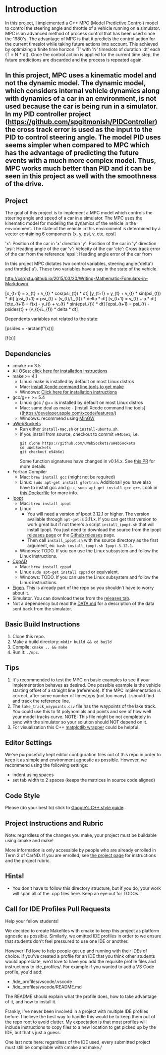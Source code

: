 # Introduction
In this project, I implemented a C++ MPC (Model Predictive Control) model to control the steering angle and throttle of a vehicle running on a simulator. MPC is an advanced method of process control that has been used since the 1980's. The advantage of MPC is that it predicts the control action for the current timeslot while taking future actions into account. This achieved by optimizing a finite time horizon 'T' with 'N' timeslots of duration 'dt' each (T = N * dt). Once the control action is applied for the current time step, the future predictions are discarded and the process is repeated again.

In this project, MPC uses a kinematic model and not the dynamic model. The dynamic model, which considers internal vehicle dynamics along with dynamics of a car in an environment, is not used because the car is being run in a simulator. In my PID controller project (https://github.com/spgitmonish/PIDController) the cross track error is used as the input to the PID to control steering angle. The model PID uses seems simpler when compared to MPC which has the advantage of predicting the future events with a much more complex model. Thus, MPC works much better than PID and it can be seen in this project as well with the smoothness of the drive.
---

## Project
The goal of this project is to implement a MPC model which controls the steering angle and speed of a car in a simulator. The MPC uses the kinematic model for modeling the dynamics of the vehicle in the environment. The state of the vehicle in this environment is determined by a vector containing 6 components [x, y, psi, v, cte, epsi]

'x': Position of the car in 'x' direction
'y': Position of the car in 'y' direction  
'psi': Heading angle of the car
'v': Velocity of the car
'cte': Cross track error of the car from the reference
'epsi': Heading angle error of the car from

In this project MPC dictates two control variables, steering angle('delta') and throttle('a'). These two variables have a say in the state of the vehicle.

http://csrgxtu.github.io/2015/03/20/Writing-Mathematic-Fomulars-in-Markdown/

\[x_{t+1} = x_{t} + v_{t} * cos(psi_{t}) * dt\]
\[y_{t+1} = y_{t} + v_{t} * sin(psi_{t}) * dt\]
\[psi_{t+1} = psi_{t} + (v_{t}/L_{f}) * delta * dt\]
\[v_{t+1} = v_{t} + a * dt\]
\[cte_{t+1} = f(x) - y_{t} + v_{t} * sin(epsi_{t}) * dt\]
\[epsi_{t+1} = psi_{t} - psides{t} + (v_{t}/L_{f}) * delta * dt\]

Dependents variables not related to the state:

\[psides = -arctan(f'(x))\]

\[f(x)\]

## Dependencies

* cmake >= 3.5
 * All OSes: [click here for installation instructions](https://cmake.org/install/)
* make >= 4.1
  * Linux: make is installed by default on most Linux distros
  * Mac: [install Xcode command line tools to get make](https://developer.apple.com/xcode/features/)
  * Windows: [Click here for installation instructions](http://gnuwin32.sourceforge.net/packages/make.htm)
* gcc/g++ >= 5.4
  * Linux: gcc / g++ is installed by default on most Linux distros
  * Mac: same deal as make - [install Xcode command line tools]((https://developer.apple.com/xcode/features/)
  * Windows: recommend using [MinGW](http://www.mingw.org/)
* [uWebSockets](https://github.com/uWebSockets/uWebSockets)
  * Run either `install-mac.sh` or `install-ubuntu.sh`.
  * If you install from source, checkout to commit `e94b6e1`, i.e.
    ```
    git clone https://github.com/uWebSockets/uWebSockets
    cd uWebSockets
    git checkout e94b6e1
    ```
    Some function signatures have changed in v0.14.x. See [this PR](https://github.com/udacity/CarND-MPC-Project/pull/3) for more details.
* Fortran Compiler
  * Mac: `brew install gcc` (might not be required)
  * Linux: `sudo apt-get install gfortran`. Additionall you have also have to install gcc and g++, `sudo apt-get install gcc g++`. Look in [this Dockerfile](https://github.com/udacity/CarND-MPC-Quizzes/blob/master/Dockerfile) for more info.
* [Ipopt](https://projects.coin-or.org/Ipopt)
  * Mac: `brew install ipopt`
  * Linux
    * You will need a version of Ipopt 3.12.1 or higher. The version available through `apt-get` is 3.11.x. If you can get that version to work great but if not there's a script `install_ipopt.sh` that will install Ipopt. You just need to download the source from the Ipopt [releases page](https://www.coin-or.org/download/source/Ipopt/) or the [Github releases](https://github.com/coin-or/Ipopt/releases) page.
    * Then call `install_ipopt.sh` with the source directory as the first argument, ex: `bash install_ipopt.sh Ipopt-3.12.1`.
  * Windows: TODO. If you can use the Linux subsystem and follow the Linux instructions.
* [CppAD](https://www.coin-or.org/CppAD/)
  * Mac: `brew install cppad`
  * Linux `sudo apt-get install cppad` or equivalent.
  * Windows: TODO. If you can use the Linux subsystem and follow the Linux instructions.
* [Eigen](http://eigen.tuxfamily.org/index.php?title=Main_Page). This is already part of the repo so you shouldn't have to worry about it.
* Simulator. You can download these from the [releases tab](https://github.com/udacity/self-driving-car-sim/releases).
* Not a dependency but read the [DATA.md](./DATA.md) for a description of the data sent back from the simulator.


## Basic Build Instructions


1. Clone this repo.
2. Make a build directory: `mkdir build && cd build`
3. Compile: `cmake .. && make`
4. Run it: `./mpc`.

## Tips

1. It's recommended to test the MPC on basic examples to see if your implementation behaves as desired. One possible example
is the vehicle starting offset of a straight line (reference). If the MPC implementation is correct, after some number of timesteps
(not too many) it should find and track the reference line.
2. The `lake_track_waypoints.csv` file has the waypoints of the lake track. You could use this to fit polynomials and points and see of how well your model tracks curve. NOTE: This file might be not completely in sync with the simulator so your solution should NOT depend on it.
3. For visualization this C++ [matplotlib wrapper](https://github.com/lava/matplotlib-cpp) could be helpful.

## Editor Settings

We've purposefully kept editor configuration files out of this repo in order to
keep it as simple and environment agnostic as possible. However, we recommend
using the following settings:

* indent using spaces
* set tab width to 2 spaces (keeps the matrices in source code aligned)

## Code Style

Please (do your best to) stick to [Google's C++ style guide](https://google.github.io/styleguide/cppguide.html).

## Project Instructions and Rubric

Note: regardless of the changes you make, your project must be buildable using
cmake and make!

More information is only accessible by people who are already enrolled in Term 2
of CarND. If you are enrolled, see [the project page](https://classroom.udacity.com/nanodegrees/nd013/parts/40f38239-66b6-46ec-ae68-03afd8a601c8/modules/f1820894-8322-4bb3-81aa-b26b3c6dcbaf/lessons/b1ff3be0-c904-438e-aad3-2b5379f0e0c3/concepts/1a2255a0-e23c-44cf-8d41-39b8a3c8264a)
for instructions and the project rubric.

## Hints!

* You don't have to follow this directory structure, but if you do, your work
  will span all of the .cpp files here. Keep an eye out for TODOs.

## Call for IDE Profiles Pull Requests

Help your fellow students!

We decided to create Makefiles with cmake to keep this project as platform
agnostic as possible. Similarly, we omitted IDE profiles in order to we ensure
that students don't feel pressured to use one IDE or another.

However! I'd love to help people get up and running with their IDEs of choice.
If you've created a profile for an IDE that you think other students would
appreciate, we'd love to have you add the requisite profile files and
instructions to ide_profiles/. For example if you wanted to add a VS Code
profile, you'd add:

* /ide_profiles/vscode/.vscode
* /ide_profiles/vscode/README.md

The README should explain what the profile does, how to take advantage of it,
and how to install it.

Frankly, I've never been involved in a project with multiple IDE profiles
before. I believe the best way to handle this would be to keep them out of the
repo root to avoid clutter. My expectation is that most profiles will include
instructions to copy files to a new location to get picked up by the IDE, but
that's just a guess.

One last note here: regardless of the IDE used, every submitted project must
still be compilable with cmake and make./
